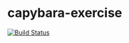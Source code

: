 capybara-exercise
=================

[![Build Status](https://travis-ci.org/justinrolston/capybara-exercise.svg?branch=master)](https://travis-ci.org/justinrolston/capybara-exercise)
